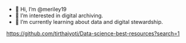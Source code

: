 - 👋 Hi, I’m @meriley19
- 👀 I’m interested in digital archiving.
- 🌱 I’m currently learning about data and digital stewardship. 

<!---
meriley19/meriley19 is a ✨ special ✨ repository because its `README.md` (this file) appears on your GitHub profile.
You can click the Preview link to take a look at your changes.
--->

<https://github.com/tirthajyoti/Data-science-best-resources?search=1> 
